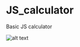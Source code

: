 # JS_calculator

Basic JS calculator

![alt text](https://github.com/Kasztan404/JS_calculatro/blob/app/pictures/screenshot.png?raw=true)
